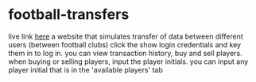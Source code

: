 # football-transfers
live link [here](https://simeons-football-transfers.netlify.app/)
a website that simulates transfer of data between different users (between football clubs)
click the show login credentials and key them in to log in.
you can view transaction history, buy and sell players.
when buying or selling players, input the player initials.
you can input any player initial that is in the 'available players' tab
